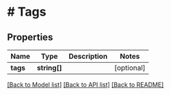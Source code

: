 # # Tags

## Properties

Name | Type | Description | Notes
------------ | ------------- | ------------- | -------------
**tags** | **string[]** |  | [optional]

[[Back to Model list]](../../README.md#models) [[Back to API list]](../../README.md#endpoints) [[Back to README]](../../README.md)
